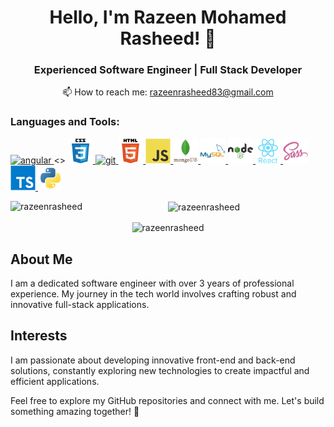 <!-- Header Section -->
<h1 align="center">Hello, I'm Razeen Mohamed Rasheed! 👋</h1>
<h3 align="center">Experienced Software Engineer | Full Stack Developer</h3>
 
<!-- Contact Information -->
<p align="center">
  📫 How to reach me: <a href="mailto:razeenrasheed83@gmail.com">razeenrasheed83@gmail.com</a>
</p>
 
<!-- Skills Section -->
<h3 align="left">Languages and Tools:</h3>
<p align="left">
  <a href="https://angular.io" target="_blank" rel="noreferrer">
    <img src="https://angular.io/assets/images/logos/angular/angular.svg" alt="angular" width="40" height="40"/>
  </a>
  <></>
  <a href="https://www.w3schools.com/css/" target="_blank" rel="noreferrer">
    <img src="https://raw.githubusercontent.com/devicons/devicon/master/icons/css3/css3-original-wordmark.svg" alt="css3" width="40" height="40"/>
  </a>
  <a href="https://git-scm.com/" target="_blank" rel="noreferrer">
    <img src="https://www.vectorlogo.zone/logos/git-scm/git-scm-icon.svg" alt="git" width="40" height="40"/>
  </a>
  <a href="https://www.w3.org/html/" target="_blank" rel="noreferrer">
    <img src="https://raw.githubusercontent.com/devicons/devicon/master/icons/html5/html5-original-wordmark.svg" alt="html5" width="40" height="40"/>
  </a>
  <a href="https://developer.mozilla.org/en-US/docs/Web/JavaScript" target="_blank" rel="noreferrer">
    <img src="https://raw.githubusercontent.com/devicons/devicon/master/icons/javascript/javascript-original.svg" alt="javascript" width="40" height="40"/>
  </a>
  <a href="https://www.mongodb.com/" target="_blank" rel="noreferrer">
    <img src="https://raw.githubusercontent.com/devicons/devicon/master/icons/mongodb/mongodb-original-wordmark.svg" alt="mongodb" width="40" height="40"/>
  </a>
  <a href="https://www.mysql.com/" target="_blank" rel="noreferrer">
    <img src="https://raw.githubusercontent.com/devicons/devicon/master/icons/mysql/mysql-original-wordmark.svg" alt="mysql" width="40" height="40"/>
  </a>
  <a href="https://nodejs.org" target="_blank" rel="noreferrer">
    <img src="https://raw.githubusercontent.com/devicons/devicon/master/icons/nodejs/nodejs-original-wordmark.svg" alt="nodejs" width="40" height="40"/>
  </a>
  <a href="https://reactjs.org/" target="_blank" rel="noreferrer">
    <img src="https://raw.githubusercontent.com/devicons/devicon/master/icons/react/react-original-wordmark.svg" alt="react" width="40" height="40"/>
  </a>
  <a href="https://sass-lang.com" target="_blank" rel="noreferrer">
    <img src="https://raw.githubusercontent.com/devicons/devicon/master/icons/sass/sass-original.svg" alt="sass" width="40" height="40"/>
  </a>
  <a href="https://www.typescriptlang.org/" target="_blank" rel="noreferrer">
    <img src="https://raw.githubusercontent.com/devicons/devicon/master/icons/typescript/typescript-original.svg" alt="typescript" width="40" height="40"/>
  </a>
  <a href="https://www.python.org/" target="_blank" rel="noreferrer">
    <img src="https://raw.githubusercontent.com/devicons/devicon/master/icons/python/python-original.svg" alt="python" width="40" height="40"/>
  </a>
</p>

 
<!-- GitHub Stats Section -->
<p align="center">
<img align="left" src="https://github-readme-stats.vercel.app/api/top-langs?username=razeenmohamedrasheed&show_icons=true&locale=en&layout=compact" alt="razeenrasheed" />
</p>
 
<p align="center">
<img align="center" src="https://github-readme-stats.vercel.app/api?username=razeenmohamedrasheed&show_icons=true&locale=en" alt="razeenrasheed" />
</p>
 
<p align="center">
<img align="center" src="https://github-readme-streak-stats.herokuapp.com/?user=razeenmohamedrasheed&" alt="razeenrasheed" />
</p>
 
<!-- About Me and Interests Section -->
## About Me
I am a dedicated software engineer with over 3 years of professional experience. My journey in the tech world involves crafting robust and innovative full-stack applications.
 
## Interests
I am passionate about developing innovative front-end and back-end solutions, constantly exploring new technologies to create impactful and efficient applications.
 
<!-- Projects Section (Add your projects and descriptions) -->

<!-- Add more projects as needed -->
 
<!-- Conclusion and Call to Action -->
Feel free to explore my GitHub repositories and connect with me. Let's build something amazing together! 🚀
